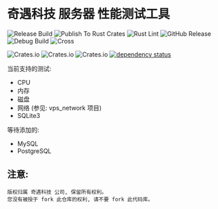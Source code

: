 # 奇遇科技 服务器 性能测试工具

![Release Build](https://github.com/QiYuTechDev/vps_bench/workflows/Release%20Build/badge.svg)
![Publish To Rust Crates](https://github.com/QiYuTechDev/vps_bench/workflows/Publish%20To%20Rust%20Crates/badge.svg)
![Rust Lint](https://github.com/QiYuTechDev/vps_bench/workflows/Rust%20Lint/badge.svg)
![GitHub Release](https://github.com/QiYuTechDev/vps_bench/workflows/GitHub%20Release/badge.svg)
![Debug Build](https://github.com/QiYuTechDev/vps_bench/workflows/Debug%20Build/badge.svg)
![Cross](https://github.com/QiYuTechDev/vps_bench/workflows/Cross/badge.svg)

![Crates.io](https://img.shields.io/crates/v/vps_bench)
![Crates.io](https://img.shields.io/crates/l/vps_bench)
![Crates.io](https://img.shields.io/crates/d/vps_bench)
[![dependency status](https://deps.rs/repo/github/qiyutechdev/vps_bench/status.svg)](https://deps.rs/repo/github/qiyutechdev/vps_bench)

当前支持的测试:

* CPU
* 内存
* 磁盘
* 网络 (参见: vps_network 项目)
* SQLite3

等待添加的:

* MySQL
* PostgreSQL

## 注意:

    版权归属 奇遇科技 公司, 保留所有权利。
    您没有被授于 fork 此仓库的权利, 请不要 fork 此代码库。

